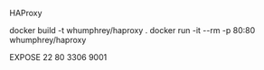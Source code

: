 HAProxy


docker build -t whumphrey/haproxy .
docker run -it --rm -p 80:80 whumphrey/haproxy

EXPOSE 22 80 3306 9001